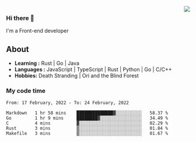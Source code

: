 <img align='right' src="https://github-readme-stats.vercel.app/api?username=strugglebak&show_icons=true">

### Hi there 👋

I'm a Front-end developer

## About

-  **Learning :** Rust | Go | Java
-  **Languages :** JavaScript | TypeScript | Rust | Python | Go | C/C++
-  **Hobbies:** Death Stranding | Ori and the Blind Forest

### My code time

<!--START_SECTION:waka-->
```text
From: 17 February, 2022 - To: 24 February, 2022

Markdown   1 hr 58 mins    ██████████████▓░░░░░░░░░░   58.37 % 
Go         1 hr 9 mins     ████████▓░░░░░░░░░░░░░░░░   34.49 % 
C          4 mins          ▓░░░░░░░░░░░░░░░░░░░░░░░░   02.29 % 
Rust       3 mins          ▒░░░░░░░░░░░░░░░░░░░░░░░░   01.84 % 
Makefile   3 mins          ▒░░░░░░░░░░░░░░░░░░░░░░░░   01.67 % 
```
<!--END_SECTION:waka-->
